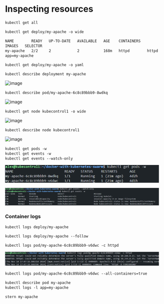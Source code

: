 # Inspecting resources

```
kubectl get all
```

```
kubectl get deploy/my-apache -o wide
```

```
NAME        READY   UP-TO-DATE   AVAILABLE   AGE    CONTAINERS   IMAGES   SELECTOR
my-apache   2/2     2            2           168m   httpd        httpd    app=my-apache
```

```
kubectl get deploy/my-apache -o yaml
```

```
kubectl describe deployment my-apache
```
![image](https://github.com/user-attachments/assets/389efebf-1819-4255-81b0-bff2d31f1b76)

```
kubectl describe pod/my-apache-6c8c89bbb9-8wdkq
```
![image](https://github.com/user-attachments/assets/0fe1e569-e08a-46ab-a0f8-590bf4e195ab)

```
kubectl get node kubecontrol1 -o wide
```
![image](https://github.com/user-attachments/assets/fed0d12a-72d0-43af-96c5-951945051bc7)

```
kubectl describe node kubecontrol1
```
![image](https://github.com/user-attachments/assets/0c3125fc-1f54-4c9b-8a04-c317b602f98e)

```
kubectl get pods -w
kubectl get events -w
kubectl get events --watch-only
```
![alt text](image-1.png)

![alt text](image-2.png)

### Container logs

```
kubectl logs deploy/my-apache
```

```
kubectl logs deploy/my-apache --follow
```

```
kubectl logs pod/my-apache-6c8c89bbb9-v6dwc -c httpd
```
![alt text](image-3.png)

```
kubectl logs pod/my-apache-6c8c89bbb9-v6dwc --all-containers=true
```

```
kubectl describe pod my-apache
kubectl logs -l app=my-apache
```
```
stern my-apache
```